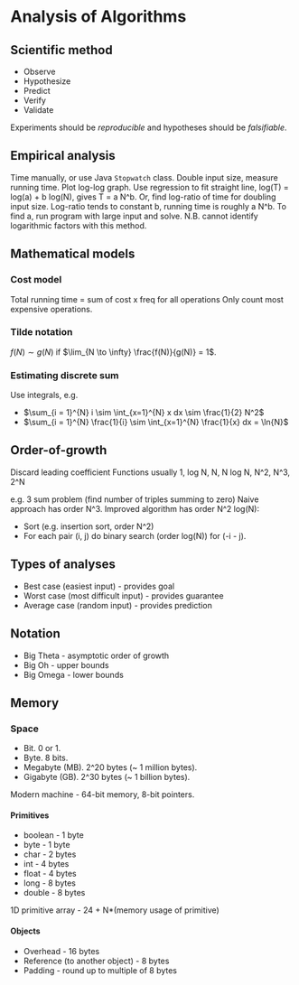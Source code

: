 # Analysis of Algorithms

## Scientific method
* Observe
* Hypothesize
* Predict
* Verify
* Validate

Experiments should be *reproducible* and hypotheses should be *falsifiable*.

## Empirical analysis
Time manually, or use Java `Stopwatch` class.
Double input size, measure running time. Plot log-log graph. Use regression to fit straight line, log(T) = log(a) + b log(N), gives T = a N^b.
Or, find log-ratio of time for doubling input size. Log-ratio tends to constant b, running time is roughly a N^b. To find a, run program with large input and solve.
N.B. cannot identify logarithmic factors with this method.

## Mathematical models
### Cost model
Total running time = sum of cost x freq for all operations
Only count most expensive operations.

### Tilde notation
$f(N) \sim g(N)$ if $\lim_{N \to \infty} \frac{f(N)}{g(N)} = 1$.

### Estimating discrete sum
Use integrals, e.g.

* $\sum_{i = 1}^{N} i \sim \int_{x=1}^{N} x dx \sim \frac{1}{2} N^2$
* $\sum_{i = 1}^{N} \frac{1}{i} \sim \int_{x=1}^{N} \frac{1}{x} dx = \ln{N}$

## Order-of-growth
Discard leading coefficient
Functions usually 1, log N, N, N log N, N^2, N^3, 2^N

e.g. 3 sum problem (find number of triples summing to zero)
Naive approach has order N^3. Improved algorithm has order N^2 log(N):
* Sort (e.g. insertion sort, order N^2)
* For each pair (i, j) do binary search (order log(N)) for (-i - j).

## Types of analyses
* Best case (easiest input) - provides goal
* Worst case (most difficult input) - provides guarantee
* Average case (random input) - provides prediction

## Notation
* Big Theta - asymptotic order of growth
* Big Oh - upper bounds
* Big Omega - lower bounds

## Memory
### Space
* Bit. 0 or 1.
* Byte. 8 bits.
* Megabyte (MB). 2^20 bytes (~ 1 million bytes).
* Gigabyte (GB). 2^30 bytes (~ 1 billion bytes).

Modern machine - 64-bit memory, 8-bit pointers.

#### Primitives
* boolean - 1 byte
* byte - 1 byte
* char - 2 bytes
* int - 4 bytes
* float - 4 bytes
* long - 8 bytes
* double - 8 bytes

1D primitive array - 24 + N*(memory usage of primitive)

#### Objects
* Overhead - 16 bytes
* Reference (to another object) - 8 bytes
* Padding - round up to multiple of 8 bytes
